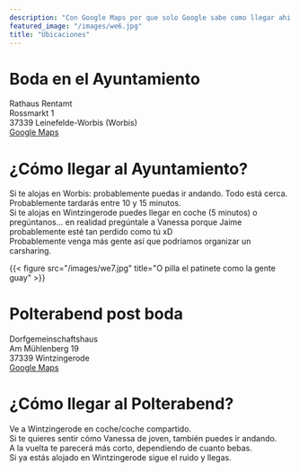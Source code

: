 ```yaml
---
description: "Con Google Maps por que solo Google sabe como llegar ahi."
featured_image: "/images/we6.jpg"
title: "Ubicaciones"
---
```


# Boda en el Ayuntamiento
Rathaus Rentamt  
Rossmarkt 1  
37339 Leinefelde-Worbis (Worbis)  
[Google Maps](https://goo.gl/maps/J542HEADssnv9eYB8)

# ¿Cómo llegar al Ayuntamiento?
Si te alojas en Worbis: probablemente puedas ir andando. Todo está cerca.   
Probablemente tardarás entre 10 y 15 minutos.  
Si te alojas en Wintzingerode puedes llegar en coche (5 minutos) o pregúntanos... en realidad pregúntale a Vanessa porque Jaime probablemente esté tan perdido como tú xD   
Probablemente venga más gente así que podríamos organizar un carsharing.

{{< figure src="/images/we7.jpg" title="O pilla el patinete como la gente guay" >}}

# Polterabend post boda
Dorfgemeinschaftshaus  
Am Mühlenberg 19   
37339 Wintzingerode  
[Google Maps](https://goo.gl/maps/6xoZG7k2tsBP8eth9)  

# ¿Cómo llegar al Polterabend?
Ve a Wintzingerode en coche/coche compartido.  
Si te quieres sentir cómo Vanessa de joven, también puedes ir andando.   
A la vuelta te parecerá más corto, dependiendo de cuanto bebas.  
Si ya estás alojado en Wintzingerode sigue el ruido y llegas.  